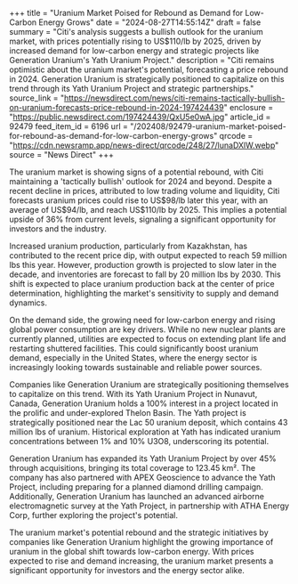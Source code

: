 +++
title = "Uranium Market Poised for Rebound as Demand for Low-Carbon Energy Grows"
date = "2024-08-27T14:55:14Z"
draft = false
summary = "Citi's analysis suggests a bullish outlook for the uranium market, with prices potentially rising to US$110/lb by 2025, driven by increased demand for low-carbon energy and strategic projects like Generation Uranium's Yath Uranium Project."
description = "Citi remains optimistic about the uranium market's potential, forecasting a price rebound in 2024. Generation Uranium is strategically positioned to capitalize on this trend through its Yath Uranium Project and strategic partnerships."
source_link = "https://newsdirect.com/news/citi-remains-tactically-bullish-on-uranium-forecasts-price-rebound-in-2024-197424439"
enclosure = "https://public.newsdirect.com/197424439/QxU5e0wA.jpg"
article_id = 92479
feed_item_id = 6196
url = "/202408/92479-uranium-market-poised-for-rebound-as-demand-for-low-carbon-energy-grows"
qrcode = "https://cdn.newsramp.app/news-direct/qrcode/248/27/lunaDXlW.webp"
source = "News Direct"
+++

<p>The uranium market is showing signs of a potential rebound, with Citi maintaining a 'tactically bullish' outlook for 2024 and beyond. Despite a recent decline in prices, attributed to low trading volume and liquidity, Citi forecasts uranium prices could rise to US$98/lb later this year, with an average of US$94/lb, and reach US$110/lb by 2025. This implies a potential upside of 36% from current levels, signaling a significant opportunity for investors and the industry.</p><p>Increased uranium production, particularly from Kazakhstan, has contributed to the recent price dip, with output expected to reach 59 million lbs this year. However, production growth is projected to slow later in the decade, and inventories are forecast to fall by 20 million lbs by 2030. This shift is expected to place uranium production back at the center of price determination, highlighting the market's sensitivity to supply and demand dynamics.</p><p>On the demand side, the growing need for low-carbon energy and rising global power consumption are key drivers. While no new nuclear plants are currently planned, utilities are expected to focus on extending plant life and restarting shuttered facilities. This could significantly boost uranium demand, especially in the United States, where the energy sector is increasingly looking towards sustainable and reliable power sources.</p><p>Companies like Generation Uranium are strategically positioning themselves to capitalize on this trend. With its Yath Uranium Project in Nunavut, Canada, Generation Uranium holds a 100% interest in a project located in the prolific and under-explored Thelon Basin. The Yath project is strategically positioned near the Lac 50 uranium deposit, which contains 43 million lbs of uranium. Historical exploration at Yath has indicated uranium concentrations between 1% and 10% U3O8, underscoring its potential.</p><p>Generation Uranium has expanded its Yath Uranium Project by over 45% through acquisitions, bringing its total coverage to 123.45 km². The company has also partnered with APEX Geoscience to advance the Yath Project, including preparing for a planned diamond drilling campaign. Additionally, Generation Uranium has launched an advanced airborne electromagnetic survey at the Yath Project, in partnership with ATHA Energy Corp, further exploring the project's potential.</p><p>The uranium market's potential rebound and the strategic initiatives by companies like Generation Uranium highlight the growing importance of uranium in the global shift towards low-carbon energy. With prices expected to rise and demand increasing, the uranium market presents a significant opportunity for investors and the energy sector alike.</p>